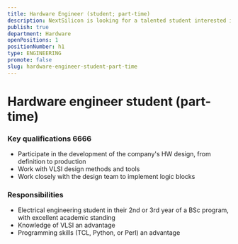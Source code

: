```yaml
---
title: Hardware Engineer (student; part-time)
description: NextSilicon is looking for a talented student interested in a unique opportunity to participate in the development of the company’s key product. In this role you will work on the latest VLSI technologies using advanced design techniques, while collaborating with top industry talent. This is a part-time position at our Tel Aviv offices, with flexible hours.
publish: true
department: Hardware
openPositions: 1
positionNumber: h1
type: ENGINEERING
promote: false
slug: hardware-engineer-student-part-time
---
```


# Hardware engineer student \(part-time\)



### Key qualifications 6666

* Participate in the development of the company's HW design, from definition to production
* Work with VLSI design methods and tools
* Work closely with the design team to implement logic blocks

### Responsibilities

* Electrical engineering student in their 2nd or 3rd year of a BSc program, with excellent academic standing
* Knowledge of VLSI an advantage
* Programming skills \(TCL, Python, or Perl\) an advantage

